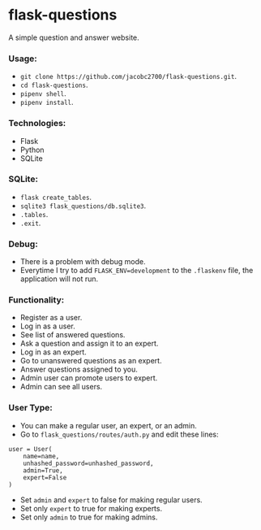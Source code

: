 # flask-questions

A simple question and answer website.

### Usage:
- `git clone https://github.com/jacobc2700/flask-questions.git`.
- `cd flask-questions`.
- `pipenv shell`.
- `pipenv install`.

### Technologies:
- Flask
- Python
- SQLite

### SQLite:
- `flask create_tables`.
- `sqlite3 flask_questions/db.sqlite3`.
- `.tables`.
- `.exit`.

### Debug:
- There is a problem with debug mode.
- Everytime I try to add `FLASK_ENV=development` to the `.flaskenv` file, the application will not run.

### Functionality:
- Register as a user.
- Log in as a user.
- See list of answered questions.
- Ask a question and assign it to an expert.
- Log in as an expert.
- Go to unanswered questions as an expert.
- Answer questions assigned to you.
- Admin user can promote users to expert.
- Admin can see all users.

### User Type:
- You can make a regular user, an expert, or an admin.
- Go to `flask_questions/routes/auth.py` and edit these lines:
```
user = User(
    name=name, 
    unhashed_password=unhashed_password,
    admin=True,  
    expert=False
)
```
- Set `admin` and `expert` to false for making regular users.
- Set only `expert` to true for making experts.
- Set only `admin` to true for making admins.
